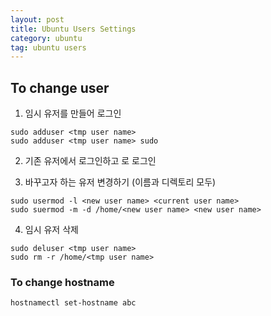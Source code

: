 ```yaml
---
layout: post
title: Ubuntu Users Settings
category: ubuntu
tag: ubuntu users
---
```


## To change user

1. 임시 유저를 만들어 로그인
```
sudo adduser <tmp user name>
sudo adduser <tmp user name> sudo 
```

2. 기존 유저에서 로그인하고 <tmp user>로 로그인
  
3. 바꾸고자 하는 유저 변경하기 (이름과 디렉토리 모두)
```
sudo usermod -l <new user name> <current user name>
sudo suermod -m -d /home/<new user name> <new user name>
```
  
4. 임시 유저 삭제 
```
sudo deluser <tmp user name>
sudo rm -r /home/<tmp user name>
```

### To change hostname
```
hostnamectl set-hostname abc
```



  
